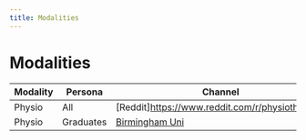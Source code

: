 ```yaml
---
title: Modalities
---
```


# Modalities

| Modality | Persona   | Channel                                                                                                        |
| -------- | --------- | -------------------------------------------------------------------------------------------------------------- |
| Physio   | All       | [Reddit]https://www.reddit.com/r/physiotherapy/                                                                |
| Physio   | Graduates | [Birmingham Uni](https://www.birmingham.ac.uk/schools/sport-exercise/our-students/physiotherapy-profiles.aspx) |
